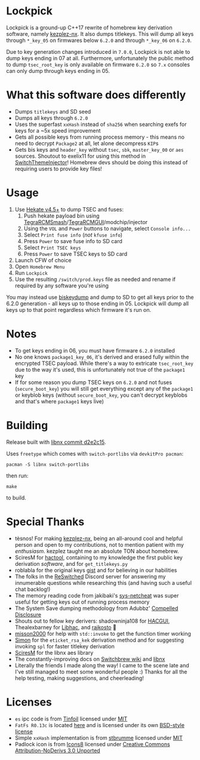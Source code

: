 Lockpick
=
Lockpick is a ground-up C++17 rewrite of homebrew key derivation software, namely [kezplez-nx](https://github.com/tesnos/kezplez-nx). It also dumps titlekeys. This will dump all keys through `*_key_05` on firmwares below `6.2.0` and through `*_key_06` on `6.2.0`.

Due to key generation changes introduced in `7.0.0`, Lockpick is not able to dump keys ending in 07 at all. Furthermore, unfortunately the public method to dump `tsec_root_key` is only available on firmware `6.2.0` so `7.x` consoles can only dump through keys ending in 05.

What this software does differently
=
* Dumps `titlekeys` and SD seed
* Dumps all keys through `6.2.0`
* Uses the superfast `xxHash` instead of `sha256` when searching exefs for keys for a ~5x speed improvement
* Gets all possible keys from running process memory - this means no need to decrypt `Package2` at all, let alone decompress `KIP`s
* Gets bis keys and `header_key` without `tsec`, `sbk`, `master_key_00` or `aes` sources. Shoutout to exelix11 for using this method in [SwitchThemeInjector](https://github.com/exelix11/SwitchThemeInjector)! Homebrew devs should be doing this instead of requiring users to provide key files!

Usage
=
1. Use [Hekate v4.5+](https://github.com/CTCaer/hekate/releases) to dump TSEC and fuses:
    1. Push hekate payload bin using [TegraRCMSmash](https://github.com/rajkosto/TegraRcmSmash)/[TegraRCMGUI](https://github.com/eliboa/TegraRcmGUI)/modchip/injector
    2. Using the `VOL` and `Power` buttons to navigate, select `Console info...`
    3. Select `Print fuse info` (_not_ `kfuse info`)
    4. Press `Power` to save fuse info to SD card
    5. Select `Print TSEC keys`
    6. Press `Power` to save TSEC keys to SD card
2. Launch CFW of choice
3. Open `Homebrew Menu`
4. Run `Lockpick`
5. Use the resulting `/switch/prod.keys` file as needed and rename if required by any software you're using

You may instead use [biskeydump](https://github.com/rajkosto/biskeydump) and dump to SD to get all keys prior to the 6.2.0 generation - all keys up to those ending in 05. Lockpick will dump all keys up to that point regardless which firmware it's run on.

Notes
=
* To get keys ending in 06, you must have firmware `6.2.0` installed
* No one knows `package1_key_06`, it's derived and erased fully within the encrypted TSEC payload. While there's a way to extricate `tsec_root_key` due to the way it's used, this is unfortunately not true of the `package1` key
* If for some reason you dump TSEC keys on `6.2.0` and not fuses (`secure_boot_key`) you will still get everything except any of the `package1` or keyblob keys (without `secure_boot_key`, you can't decrypt keyblobs and that's where `package1` keys live)

Building
=
Release built with [libnx commit d2e2c15](https://github.com/switchbrew/libnx/tree/d2e2c159374f18c22350846019f2a615cb35b523).

Uses `freetype` which comes with `switch-portlibs` via `devkitPro pacman`:
```
pacman -S libnx switch-portlibs
```
then run:
```
make
```
to build.

Special Thanks
=
* tèsnos! For making [kezplez-nx](https://github.com/tesnos/kezplez-nx), being an all-around cool and helpful person and open to my contributions, not to mention patient with my *enthusiasm*. kezplez taught me an absolute TON about homebrew.
* SciresM for [hactool](https://github.com/SciresM/hactool), containing to my knowledge the first public key derivation *software*, and for `get_titlekeys.py`
* roblabla for the original keys [gist](https://gist.github.com/roblabla/d8358ab058bbe3b00614740dcba4f208) and for believing in our habilities
* The folks in the [ReSwitched](https://reswitched.team/) Discord server for answering my innumerable questions while researching this (and having such a useful chat backlog!)
* The memory reading code from jakibaki's [sys-netcheat](https://github.com/jakibaki/sys-netcheat) was super useful for getting keys out of running process memory
* The System Save dumping methodology from Adubbz' [Compelled Disclosure](https://github.com/Adubbz/Compelled-Disclosure)
* Shouts out to fellow key derivers: shadowninja108 for [HACGUI](https://github.com/shadowninja108/HACGUI), Thealexbarney for [Libhac](https://github.com/Thealexbarney/LibHac), and [rajkosto](https://github.com/rajkosto/) :eyes:
* [misson2000](https://github.com/misson20000) for help with `std::invoke` to get the function timer working
* [Simon](https://github.com/simontime) for the `eticket_rsa_kek` derivation method and for suggesting invoking `spl` for faster titlekey derivation
* [SciresM](https://github.com/SciresM) for the libnx aes library
* The constantly-improving docs on [Switchbrew wiki](https://switchbrew.org/wiki/) and [libnx](https://switchbrew.github.io/libnx/files.html)
* Literally the friends I made along the way! I came to the scene late and I've still managed to meet some wonderful people :) Thanks for all the help testing, making suggestions, and cheerleading!

Licenses
=
* `es` ipc code is from [Tinfoil](https://github.com/Adubbz/Tinfoil) licensed under [MIT](https://github.com/Adubbz/Tinfoil/blob/master/LICENSE)
* `FatFs R0.13c` is located [here](http://elm-chan.org/fsw/ff/00index_e.html) and is licensed under its own [BSD-style license](source/fatfs/LICENSE.txt)
* Simple `xxHash` implementation is from [stbrumme](https://github.com/stbrumme/xxhash) licensed under [MIT](https://github.com/stbrumme/xxhash/blob/master/LICENSE)
* Padlock icon is from [Icons8](https://icons8.com/) licensed under [Creative Commons Attribution-NoDerivs 3.0 Unported](https://creativecommons.org/licenses/by-nd/3.0/)